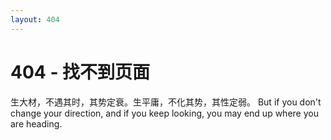 ```yaml
---
layout: 404
---
```

# 404 - 找不到页面

生大材，不遇其时，其势定衰。生平庸，不化其势，其性定弱。
But if you don't change your direction, and if you keep looking, you may end up where you are heading.
